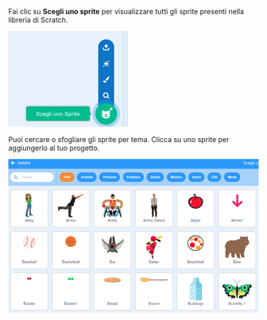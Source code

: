 Fai clic su **Scegli uno sprite** per visualizzare tutti gli sprite presenti nella libreria di Scratch.

![The 'Choose a Sprite' icon highlighted.](images/sprite-library.png)

Puoi cercare o sfogliare gli sprite per tema. Clicca su uno sprite per aggiungerlo al tuo progetto.

![The Sprite Library.](images/sprite-choose.png)